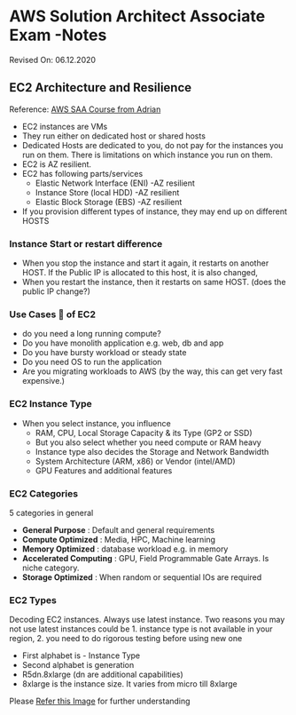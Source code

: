 # AWS Solution Architect Associate Exam -Notes

Revised On: 06.12.2020

## EC2 Architecture and Resilience

Reference: [AWS SAA Course from Adrian](https://learn.cantrill.io/) 

* EC2 instances are VMs
* They run either on dedicated host or shared hosts
* Dedicated Hosts are dedicated to you, do not pay for the instances you run on them. There is limitations on which instance you run on them.
* EC2 is AZ resilient. 
* EC2 has following parts/services
  * Elastic Network Interface (ENI) -AZ resilient
  * Instance Store (local HDD) -AZ resilient
  * Elastic Block Storage (EBS) -AZ resilient
* If you provision different types of instance, they may end up on different HOSTS


### Instance Start or restart difference

* When you stop the instance and start it again, it restarts on another HOST. If the Public IP is allocated to this host, it is also changed,
* When you restart the instance, then it restarts on same HOST. (does the public IP change?)

### Use Cases :toolbox: of EC2

* do you need a long running compute?
* Do you have monolith application e.g. web, db and app
* Do you have bursty workload or steady state 
* Do you need OS to run the application
* Are you migrating workloads to AWS (by the way, this can get very fast expensive.)

### EC2 Instance Type

* When you select instance, you influence
  * RAM, CPU, Local Storage Capacity & its Type (GP2 or SSD)
  * But you also select whether you need compute or RAM heavy
  * Instance type also decides the Storage and Network Bandwidth
  * System Architecture (ARM, x86) or Vendor (intel/AMD)
  * GPU Features and additional features

### EC2 Categories

5 categories in general

* **General Purpose** : Default and general requirements
* **Compute Optimized** : Media, HPC, Machine learning
* **Memory Optimized** : database workload e.g. in memory
* **Accelerated Computing** : GPU, Field Programmable Gate Arrays. Is niche category.
* **Storage Optimized** : When random or sequential IOs are required

### EC2 Types

Decoding EC2 instances. Always use latest instance. Two reasons you may not use latest instances could be 1. instance type is not available in your region, 2. you need to do rigorous testing before using new one

* First alphabet is - Instance Type
* Second alphabet is generation
* R5dn.8xlarge (dn are additional capabilities)
* 8xlarge is the instance size. It varies from micro till 8xlarge

Please [Refer this Image](https://github.com/preetamzare/MyAWSSAA-Notes/blob/master/Virtualization_Basics/EC2-InstanceTypes.png) for further understanding
